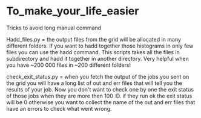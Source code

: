# To_make_your_life_easier
Tricks to avoid long manual command

Hadd_files.py = the output files from the grid will be allocated in many different folders. If you want to hadd together those histograms in only few files you can use the hadd command. This scripts takes all the files in subdirectory and hadd it together in another directory. Very helpful when you have ~200 000 files in ~200 different folders!

check_exit_status.py = when you fetch the output of the jobs you sent on the grid you will have a long list of out and err files that will tell you the results of your job. Now you don't want to check one by one the exit status of those jobs when they are more then 100 :D.  if they run ok the exit status will be 0 otherwise you want to collect the name of the out and err files that have an errors to check what went wrong. 
